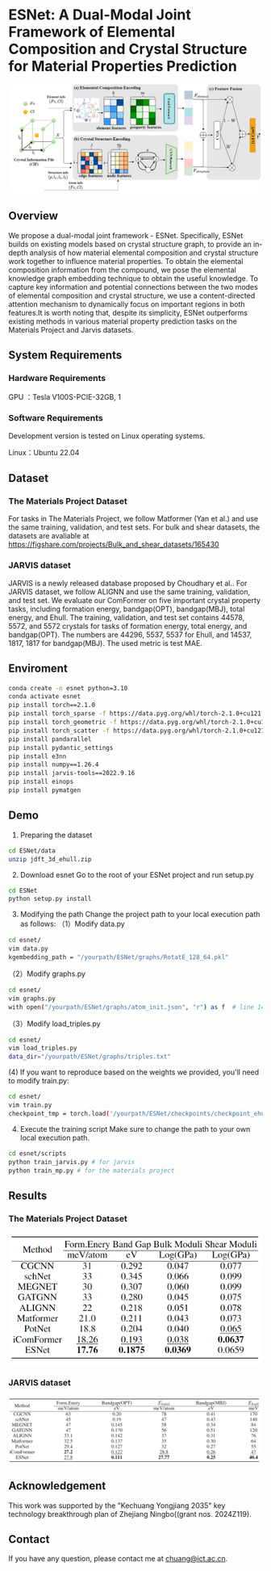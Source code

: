 # ESNet: A Dual-Modal Joint Framework of Elemental Composition and Crystal Structure for Material Properties Prediction


![cover](assets/architecture2.png)

## Overview
We propose a dual-modal joint framework - ESNet. Specifically, ESNet builds on existing models based on crystal structure graph, to provide an in-depth analysis of how material elemental composition and crystal structure work together to influence material properties. To obtain the elemental composition information from the compound, we pose the elemental knowledge graph embedding technique to obtain the useful knowledge. To capture key information and potential connections between the two modes of elemental composition and crystal structure, we use a content-directed attention mechanism to dynamically focus on important regions in both features.It is worth noting that, despite its simplicity, ESNet outperforms existing methods in various material property prediction tasks on the Materials Project and Jarvis datasets.

## System Requirements
### Hardware Requirements
GPU ：Tesla V100S-PCIE-32GB, 1

### Software Requirements
Development version is tested on Linux operating systems. 

Linux：Ubuntu 22.04

## Dataset

### The Materials Project Dataset

For tasks in The Materials Project, we follow Matformer (Yan et al.) and use the same training, validation, and test sets.
For bulk and shear datasets, the datasets are avaliable at https://figshare.com/projects/Bulk_and_shear_datasets/165430

### JARVIS dataset

JARVIS is a newly released database proposed by Choudhary et al.. For JARVIS dataset, we follow ALIGNN and use the same training, validation, and test set. We evaluate our ComFormer on five important crystal property tasks, including formation energy, bandgap(OPT), bandgap(MBJ), total energy, and Ehull. The training, validation, and test set contains 44578, 5572, and 5572 crystals for tasks of formation energy, total energy, and bandgap(OPT). The numbers are 44296, 5537, 5537 for Ehull, and 14537, 1817, 1817 for bandgap(MBJ). The used metric is test MAE. 


## Enviroment

```bash
conda create -n esnet python=3.10
conda activate esnet
pip install torch==2.1.0
pip install torch_sparse -f https://data.pyg.org/whl/torch-2.1.0+cu121.html
pip install torch_geometric -f https://data.pyg.org/whl/torch-2.1.0+cu121.html
pip install torch_scatter -f https://data.pyg.org/whl/torch-2.1.0+cu121.html
pip install pandarallel
pip install pydantic_settings
pip install e3nn
pip install numpy==1.26.4
pip install jarvis-tools==2022.9.16
pip install einops
pip install pymatgen
```

## Demo

1. Preparing the dataset
```bash
cd ESNet/data
unzip jdft_3d_ehull.zip
```

2. Download esnet
Go to the root of your ESNet project and run setup.py
```bash
cd ESNet
python setup.py install
```

3. Modifying the path
Change the project path to your local execution path as follows:
（1）Modify data.py
```bash
cd esnet/
vim data.py
kgembedding_path = "/yourpath/ESNet/graphs/RotatE_128_64.pkl"
```
（2）Modify graphs.py
```bash
cd esnet/
vim graphs.py
with open("/yourpath/ESNet/graphs/atom_init.json", "r") as f  # line 146 and line 276 
```

（3）Modify load_triples.py
```bash
cd esnet/
vim load_triples.py
data_dir="/yourpath/ESNet/graphs/triples.txt" 
```

(4) If you want to reproduce based on the weights we provided, you'll need to modify train.py:
```bash
cd esnet/
vim train.py
checkpoint_tmp = torch.load('/yourpath/ESNet/checkpoints/checkpoint_ehull_500.pt')
```

4. Execute the training script
Make sure to change the path to your own local execution path.
```bash
cd esnet/scripts
python train_jarvis.py # for jarvis
python train_mp.py # for the materials project
```


## Results

### The Materials Project Dataset
![cover](assets/MP.png)
### JARVIS dataset
![cover](assets/Jarvis.png)



## Acknowledgement

This work was supported by the "Kechuang Yongjiang 2035" key technology breakthrough plan of Zhejiang Ningbo((grant nos. 2024Z119).

## Contact

If you have any question, please contact me at chuang@ict.ac.cn.
